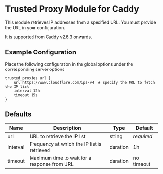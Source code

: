 # Trusted Proxy Module for Caddy

This module retrieves IP addresses from a specified URL. You must provide the URL in your configuration.

It is supported from Caddy v2.6.3 onwards.

## Example Configuration

Place the following configuration in the global options under the corresponding server options:

```caddy
trusted_proxies url {
    url https://www.cloudflare.com/ips-v4  # specify the URL to fetch the IP list
    interval 12h
    timeout 15s
}
```

## Defaults

| Name     | Description                                             | Type     | Default    |
|----------|---------------------------------------------------------|----------|------------|
| url      | URL to retrieve the IP list                             | string   | *required* |
| interval | Frequency at which the IP list is retrieved             | duration | 1h         |
| timeout  | Maximum time to wait for a response from URL            | duration | no timeout |